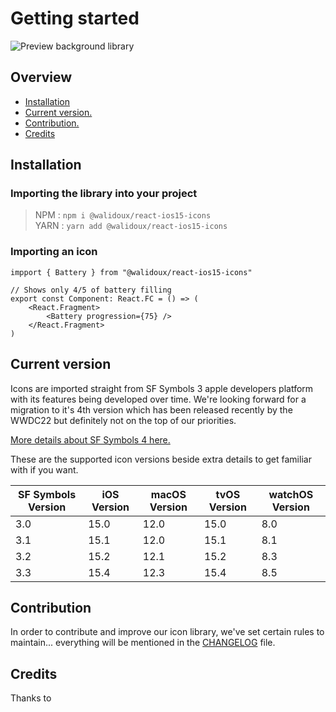 # Getting started

![Preview background library](https://images-ext-1.discordapp.net/external/5FmI3faZKSbqTgCAbZyMCBkV7HqecTtWENJZxE7xC5w/https/repository-images.githubusercontent.com/524621830/67536f3d-3efe-4c39-95f5-74a8cba31af0?width=1178&height=662)

## Overview

- [Installation](#installation)
- [Current version.](#current-version)
- [Contribution.](#contribution)
- [Credits](#credits)

## Installation

### Importing the library into your project

> NPM : `npm i @walidoux/react-ios15-icons` \
> YARN : `yarn add @walidoux/react-ios15-icons`

### Importing an icon

```tsx
impport { Battery } from "@walidoux/react-ios15-icons"

// Shows only 4/5 of battery filling
export const Component: React.FC = () => (
    <React.Fragment>
        <Battery progression={75} />
    </React.Fragment>
)
```

## Current version

Icons are imported straight from SF Symbols 3 apple developers platform with its features being developed over time.
We're looking forward for a migration to it's 4th version which has been released recently by the WWDC22 but definitely not on the top of our priorities.

[More details about SF Symbols 4 here.](https://developer.apple.com/videos/play/wwdc2022/10157/)

These are the supported icon versions beside extra details to get familiar with if you want.

| SF Symbols Version | iOS Version | macOS Version | tvOS Version | watchOS Version |
| ------------------ | ----------- | ------------- | ------------ | --------------- |
| 3.0                | 15.0        | 12.0          | 15.0         | 8.0             |
| 3.1                | 15.1        | 12.0          | 15.1         | 8.1             |
| 3.2                | 15.2        | 12.1          | 15.2         | 8.3             |
| 3.3                | 15.4        | 12.3          | 15.4         | 8.5             |

## Contribution

In order to contribute and improve our icon library, we've set certain rules to maintain...
everything will be mentioned in the [CHANGELOG](./CHANGELOG.md) file.

## Credits

Thanks to
